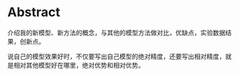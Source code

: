 # Abstract

介绍我的新模型、新方法的概念，与其他的模型方法做对比，优缺点，实验数据结果，创新点。

说自己的模型效果好时，不仅要写出自己模型的绝对精度，还要写出相对精度，就是相对其他模型好在哪里，绝对优势和相对优势。


